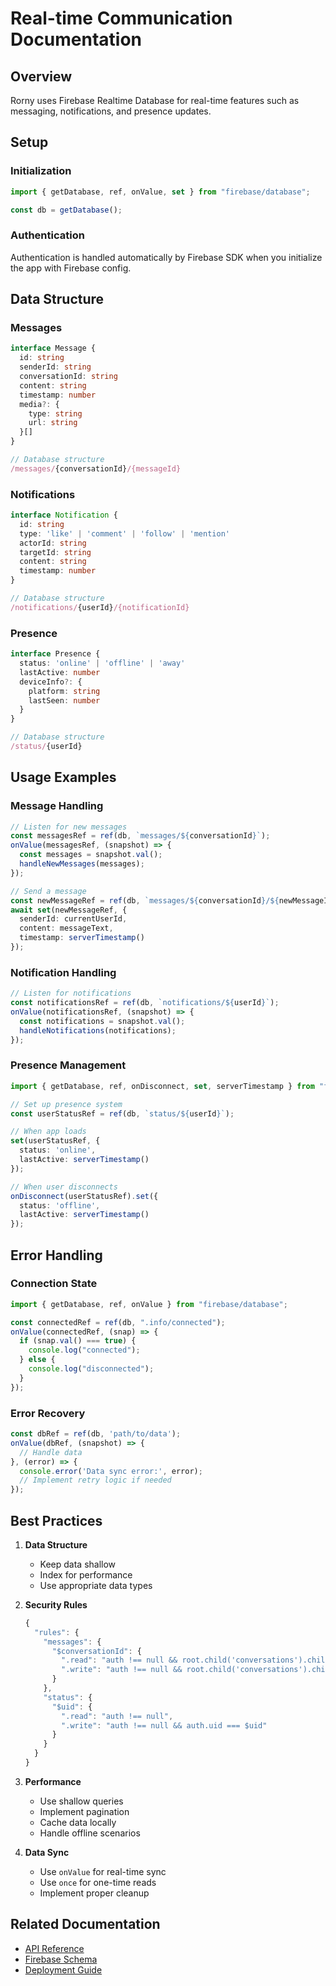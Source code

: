 # Real-time Communication Documentation

## Overview
Rorny uses Firebase Realtime Database for real-time features such as messaging, notifications, and presence updates.

## Setup

### Initialization
```typescript
import { getDatabase, ref, onValue, set } from "firebase/database";

const db = getDatabase();
```

### Authentication
Authentication is handled automatically by Firebase SDK when you initialize the app with Firebase config.

## Data Structure

### Messages
```typescript
interface Message {
  id: string
  senderId: string
  conversationId: string
  content: string
  timestamp: number
  media?: {
    type: string
    url: string
  }[]
}

// Database structure
/messages/{conversationId}/{messageId}
```

### Notifications
```typescript
interface Notification {
  id: string
  type: 'like' | 'comment' | 'follow' | 'mention'
  actorId: string
  targetId: string
  content: string
  timestamp: number
}

// Database structure
/notifications/{userId}/{notificationId}
```

### Presence
```typescript
interface Presence {
  status: 'online' | 'offline' | 'away'
  lastActive: number
  deviceInfo?: {
    platform: string
    lastSeen: number
  }
}

// Database structure
/status/{userId}
```

## Usage Examples

### Message Handling
```typescript
// Listen for new messages
const messagesRef = ref(db, `messages/${conversationId}`);
onValue(messagesRef, (snapshot) => {
  const messages = snapshot.val();
  handleNewMessages(messages);
});

// Send a message
const newMessageRef = ref(db, `messages/${conversationId}/${newMessageId}`);
await set(newMessageRef, {
  senderId: currentUserId,
  content: messageText,
  timestamp: serverTimestamp()
});
```

### Notification Handling
```typescript
// Listen for notifications
const notificationsRef = ref(db, `notifications/${userId}`);
onValue(notificationsRef, (snapshot) => {
  const notifications = snapshot.val();
  handleNotifications(notifications);
});
```

### Presence Management
```typescript
import { getDatabase, ref, onDisconnect, set, serverTimestamp } from "firebase/database";

// Set up presence system
const userStatusRef = ref(db, `status/${userId}`);

// When app loads
set(userStatusRef, {
  status: 'online',
  lastActive: serverTimestamp()
});

// When user disconnects
onDisconnect(userStatusRef).set({
  status: 'offline',
  lastActive: serverTimestamp()
});
```

## Error Handling

### Connection State
```typescript
import { getDatabase, ref, onValue } from "firebase/database";

const connectedRef = ref(db, ".info/connected");
onValue(connectedRef, (snap) => {
  if (snap.val() === true) {
    console.log("connected");
  } else {
    console.log("disconnected");
  }
});
```

### Error Recovery
```typescript
const dbRef = ref(db, 'path/to/data');
onValue(dbRef, (snapshot) => {
  // Handle data
}, (error) => {
  console.error('Data sync error:', error);
  // Implement retry logic if needed
});
```

## Best Practices

1. **Data Structure**
   - Keep data shallow
   - Index for performance
   - Use appropriate data types

2. **Security Rules**
   ```javascript
   {
     "rules": {
       "messages": {
         "$conversationId": {
           ".read": "auth !== null && root.child('conversations').child($conversationId).child('participants').child(auth.uid).exists()",
           ".write": "auth !== null && root.child('conversations').child($conversationId).child('participants').child(auth.uid).exists()"
         }
       },
       "status": {
         "$uid": {
           ".read": "auth !== null",
           ".write": "auth !== null && auth.uid === $uid"
         }
       }
     }
   }
   ```

3. **Performance**
   - Use shallow queries
   - Implement pagination
   - Cache data locally
   - Handle offline scenarios

4. **Data Sync**
   - Use `onValue` for real-time sync
   - Use `once` for one-time reads
   - Implement proper cleanup

## Related Documentation
- [API Reference](./api-reference.md)
- [Firebase Schema](../schemas/database-schema.md)
- [Deployment Guide](./deployment.md)
